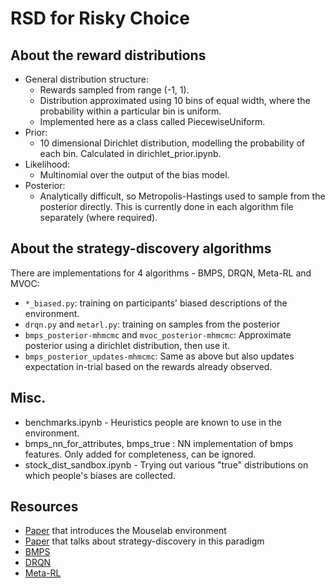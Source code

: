 # RSD for Risky Choice

## About the reward distributions
* General distribution structure: 
    * Rewards sampled from range (-1, 1). 
    * Distribution approximated using 10 bins of equal width, where the probability within a particular bin is uniform. 
    * Implemented here as a class called PiecewiseUniform. 
* Prior: 
    * 10 dimensional Dirichlet distribution, modelling the probability of each bin. Calculated in dirichlet_prior.ipynb.
* Likelihood: 
    * Multinomial over the output of the bias model.
* Posterior:
    * Analytically difficult, so Metropolis-Hastings used to sample from the posterior directly. This is currently done in each algorithm file separately (where required).


## About the strategy-discovery algorithms
There are implementations for 4 algorithms - BMPS, DRQN, Meta-RL and MVOC:
* `*_biased.py`: training on participants' biased descriptions of the environment.
* `drqn.py` and `metarl.py`: training on samples from the posterior
* `bmps_posterior-mhmcmc` and `mvoc_posterior-mhmcmc`: Approximate posterior using a dirichlet distribution, then use it.
* `bmps_posterior_updates-mhmcmc`: Same as above but also updates expectation in-trial based on the rewards already observed.


## Misc.
* benchmarks.ipynb - Heuristics people are known to use in the environment.
* bmps_nn_for_attributes, bmps_true : NN implementation of bmps features. Only added for completeness, can be ignored.
* stock_dist_sandbox.ipynb - Trying out various "true" distributions on which people's biases are collected.

## Resources
* [Paper](https://www.researchgate.net/publication/232454399_Adaptive_Strategy_Selection_in_Decision_Making) that introduces the Mouselab environment
* [Paper](https://cocosci.princeton.edu/papers/Meta_Decision_Making-CameraReady.pdf) that talks about strategy-discovery in this paradigm
* [BMPS](https://arxiv.org/abs/1711.06892)
* [DRQN](https://arxiv.org/abs/1507.06527)
* [Meta-RL](https://arxiv.org/abs/1611.05763)
